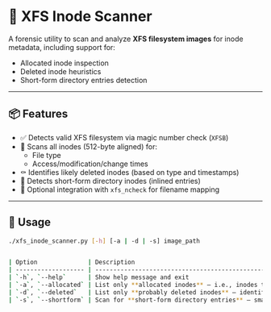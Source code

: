 # 🧠 XFS Inode Scanner

A forensic utility to scan and analyze **XFS filesystem images** for inode metadata, including support for:

- Allocated inode inspection  
- Deleted inode heuristics  
- Short-form directory entries detection

---

## 📦 Features

- ✅ Detects valid XFS filesystem via magic number check (`XFSB`)
- 📁 Scans all inodes (512-byte aligned) for:
  - File type
  - Access/modification/change times
- ⚰️ Identifies likely deleted inodes (based on type and timestamps)
- 📂 Detects short-form directory inodes (inlined entries)
- 🧾 Optional integration with `xfs_ncheck` for filename mapping

---

## 📖 Usage

```bash
./xfs_inode_scanner.py [-h] [-a | -d | -s] image_path


| Option              | Description                                                                                       |
| ------------------- | ------------------------------------------------------------------------------------------------- |
| `-h`, `--help`      | Show help message and exit                                                                        |
| `-a`, `--allocated` | List only **allocated inodes** — i.e., inodes that have a known file type and valid timestamps    |
| `-d`, `--deleted`   | List only **probably deleted inodes** — identified by missing file type but with valid timestamps |
| `-s`, `--shortform` | Scan for **short-form directory entries** — small directory entries stored directly in the inode  |

